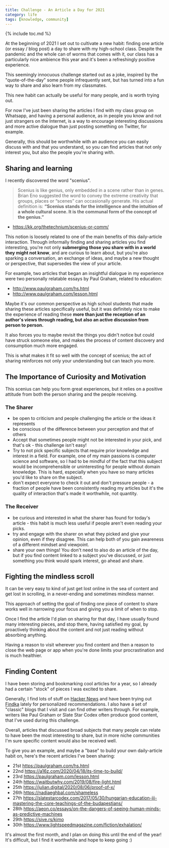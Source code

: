 ```yaml
---
title: Challenge - An Article a Day for 2021
category: life
tags: [knowledge, community]
---
```


{% include toc.md %}

At the beginning of 2021 I set out to cultivate a new habit: finding one article (or essay / blog post) a day to share with my high-school class. Despite the pandemic and the whole can of worms that comes with it, our class has a particularly nice ambience this year and it's been a refreshingly positive experience.

This seemingly innocuous challenge started out as a joke, inspired by the "quote-of-the-day" some people infrequently sent, but has turned into a fun way to share and also learn from my classmates.

This new habit can actually be useful for many people, and is worth trying out.

For now I've just been sharing the articles I find with my class group on Whatsapp, and having a personal audience, as in people you know and not just strangers on the Internet, is a way to encourage interesting discussions and more active dialogue than just posting something on Twitter, for example.

Generally, this should be worthwhile with an audience you can easily discuss with and that you understand, so you can find articles that not only interest you, but also the people you're sharing with.


## Sharing and learning

I recently discovered the word "scenius".

> Scenius is like genius, only embedded in a scene rather than in genes. Brian Eno suggested the word to convey the extreme creativity that groups, places or “scenes”  can occasionally generate. His actual definition is:  **“Scenius stands for the intelligence and the intuition of a whole cultural scene. It is the communal form of the concept of the genius.”**

- <https://kk.org/thetechnium/scenius-or-comm/>

This notion is loosely related to one of the main benefits of this daily-article interaction. Through informally finding and sharing articles you find interesting, you're not only **submerging those you share with in a world they might not know**, and are curious to learn about, but you're also sparking a conversation, an exchange of ideas, and maybe a new thought or perspective, that supersedes the view of your article.

For example, two articles that began an insightful dialogue in my experience were two personally relatable essays by Paul Graham, related to education:

- <http://www.paulgraham.com/hs.html>
- <http://www.paulgraham.com/lesson.html>

Maybe it's our common perspective as high school students that made sharing these articles specifically useful, but it was definitely nice to make the experience of reading these **more than just the reception of an author's views through reading, but also an active discussion from person to person.**

It also forces you to maybe revisit the things you didn't notice but could have struck someone else, and makes the process of content discovery and consumption much more engaged.

This is what makes it fit so well with the concept of scenius; the act of sharing reinforces not only your understanding but can teach you more.


## The Importance of Curiosity and Motivation

This scenius can help you form great experiences, but it relies on a positive attitude from both the person sharing and the people receiving.

### The Sharer

- be open to criticism and people challenging the article or the ideas it represents
- be conscious of the difference between your perception and that of others
- Accept that sometimes people might not be interested in your pick, and that's ok - this challenge isn't easy!
- Try to not pick specific subjects that require prior knowledge and interest in a field. For example, one of my main passions is computer science and software, so I had to be mindful of the fact that this subject would be incomprehensible or uninteresting for people without domain knowledge. This is hard, especially when you have so many articles you'd like to share on the subject.
- don't expect everyone to check it out and don't pressure people - a fraction of people have been consistently reading my articles but it's the quality of interaction that's made it worthwhile, not quantity.

### The Receiver

- be curious and interested in what the sharer has found for today's article - this habit is much less useful if people aren't even reading your picks.
- try and engage with the sharer on what they picked and give your opinion, even if they disagree. This can help both of you gain awareness of a different mindset and viewpoint.
- share your own things! You don't need to also do an article of the day, but if you find content linked to a subject you've discussed, or just something you think would spark interest, go ahead and share.


## Fighting the mindless scroll

It can be very easy to kind of just get lost online in the sea of content and get lost in scrolling, in a never-ending and sometimes mindless manner.

This approach of setting the goal of finding one piece of content to share works well in narrowing your focus and giving you a limit of when to stop.

Once I find the article I'd plan on sharing for that day, I have usually found many interesting pieces, and stop there, having satisfied my goal, by proactively thinking about the content and not just reading without absorbing anything.

Having a reason to visit wherever you find content and then a reason to close the web page or app when you're done limits your procrastination and is much healthier.

## Finding Content

I have been storing and bookmarking cool articles for a year, so I already had a certain "stock" of pieces I was excited to share.

Generally, I find lots of stuff on [Hacker News](https://news.ycombinator.com) and have been trying out [Findka](https://findka.com) lately for personalized recommendations. I also have a set of "classic" blogs that I visit and can find other writers through. For example, writers like Paul Graham or Slate Star Codex often produce good content, that I've used during this challenge.

Overall, articles that discussed broad subjects that many people can relate to have been the most interesting to share, but in more niche communities I'm sure specific content would also be received well.


To give you an example, and maybe a "base" to build your own daily-article habit on, here's the recent articles I've been sharing:

- 21st <https://paulgraham.com/hs.html>
- 22nd <https://a16z.com/2020/04/18/its-time-to-build/>
- 23rd <https://paulgraham.com/lesson.html>
- 24th <https://waitbutwhy.com/2019/08/fire-light.html>
- 25th <https://julian.digital/2020/08/06/proof-of-x/>
- 26th <https://nadiaeghbal.com/shameless>
- 27th <https://slatestarcodex.com/2017/05/30/hungarian-education-iii-mastering-the-core-teachings-of-the-budapestians/>
- 28th <https://aeon.co/essays/on-the-dangers-of-seeing-human-minds-as-predictive-machines>
- 29th <https://sive.rs/kimo>
- 30th <https://www.lightspeedmagazine.com/fiction/exhalation/>


It's almost the first month, and I plan on doing this until the end of the year! It's difficult, but I find it worthwhile and hope to keep going :)

